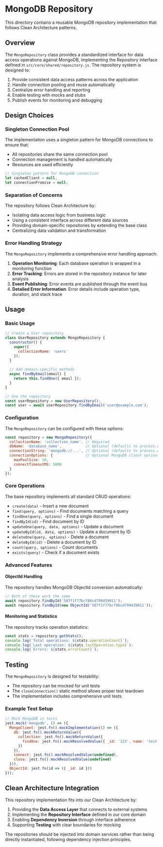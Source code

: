 # MongoDB Repository

This directory contains a reusable MongoDB repository implementation that follows Clean Architecture patterns.

## Overview

The `MongoRepository` class provides a standardized interface for data access operations against MongoDB, implementing the Repository interface defined in `src/core/shared/repository.js`. The repository system is designed to:

1. Provide consistent data access patterns across the application
2. Handle connection pooling and reuse automatically
3. Centralize error handling and reporting
4. Enable testing with mocks and stubs
5. Publish events for monitoring and debugging

## Design Choices

### Singleton Connection Pool

The implementation uses a singleton pattern for MongoDB connections to ensure that:

- All repositories share the same connection pool
- Connection management is handled automatically
- Resources are used efficiently

```javascript
// Singleton pattern for MongoDB connection
let cachedClient = null;
let connectionPromise = null;
```

### Separation of Concerns

The repository follows Clean Architecture by:

- Isolating data access logic from business logic
- Using a consistent interface across different data sources
- Providing domain-specific repositories by extending the base class
- Centralizing data validation and transformation

### Error Handling Strategy

The `MongoRepository` implements a comprehensive error handling approach:

1. **Operation Monitoring**: Each database operation is wrapped in a monitoring function
2. **Error Tracking**: Errors are stored in the repository instance for later analysis
3. **Event Publishing**: Error events are published through the event bus
4. **Detailed Error Information**: Error details include operation type, duration, and stack trace

## Usage

### Basic Usage

```javascript
// Create a User repository
class UserRepository extends MongoRepository {
  constructor() {
    super({
      collectionName: 'users'
    });
  }
  
  // Add domain-specific methods
  async findByEmail(email) {
    return this.findOne({ email });
  }
}

// Use the repository
const userRepository = new UserRepository();
const user = await userRepository.findByEmail('user@example.com');
```

### Configuration

The `MongoRepository` can be configured with these options:

```javascript
const repository = new MongoRepository({
  collectionName: 'collection_name', // Required
  dbName: 'database_name',           // Optional (defaults to process.env.BOT_NAME)
  connectionString: 'mongodb://...', // Optional (defaults to process.env.MONGO_PASS)
  connectionOptions: {               // Optional MongoDB client options
    maxPoolSize: 10,
    connectTimeoutMS: 5000
  }
});
```

### Core Operations

The base repository implements all standard CRUD operations:

- `create(data)` - Insert a new document
- `find(query, options)` - Find documents matching a query
- `findOne(query, options)` - Find a single document
- `findById(id)` - Find document by ID
- `updateOne(query, data, options)` - Update a document
- `updateById(id, data, options)` - Update a document by ID
- `deleteOne(query, options)` - Delete a document
- `deleteById(id)` - Delete a document by ID
- `count(query, options)` - Count documents
- `exists(query)` - Check if a document exists

### Advanced Features

#### ObjectId Handling

The repository handles MongoDB ObjectId conversion automatically:

```javascript
// Both of these work the same
await repository.findById('507f1f77bcf86cd799439011');
await repository.findById(new ObjectId('507f1f77bcf86cd799439011'));
```

#### Monitoring and Statistics

The repository tracks operation statistics:

```javascript
const stats = repository.getStats();
console.log(`Total operations: ${stats.operationCount}`);
console.log(`Last operation: ${stats.lastOperation.type}`);
console.log(`Errors: ${stats.errorCount}`);
```

## Testing

The `MongoRepository` is designed for testability:

- The repository can be mocked for unit tests
- The `closeConnection()` static method allows proper test teardown
- The implementation includes comprehensive unit tests

### Example Test Setup

```javascript
// Mock MongoDB in tests
jest.mock('mongodb', () => ({
  MongoClient: jest.fn().mockImplementation(() => ({
    db: jest.fn().mockReturnValue({
      collection: jest.fn().mockReturnValue({
        findOne: jest.fn().mockResolvedValue({ _id: '123', name: 'test' })
      })
    }),
    connect: jest.fn().mockResolvedValue(undefined),
    close: jest.fn().mockResolvedValue(undefined)
  })),
  ObjectId: jest.fn(id => ({ _id: id }))
}));
```

## Clean Architecture Integration

This repository implementation fits into our Clean Architecture by:

1. Providing the **Data Access Layer** that connects to external systems
2. Implementing the **Repository Interface** defined in our core domain
3. Enabling **Dependency Inversion** through interface adherence
4. Supporting **Testing** with clear boundaries for mocking

The repositories should be injected into domain services rather than being directly instantiated, following dependency injection principles. 